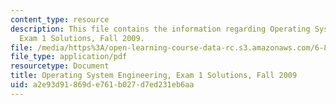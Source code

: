 ```yaml
---
content_type: resource
description: This file contains the information regarding Operating System Engineering,
  Exam 1 Solutions, Fall 2009.
file: /media/https%3A/open-learning-course-data-rc.s3.amazonaws.com/6-828-operating-system-engineering-fall-2012/a2e93d91869de761b027d7ed231eb6aa_MIT6_828F12_q09_1_sol.pdf
file_type: application/pdf
resourcetype: Document
title: Operating System Engineering, Exam 1 Solutions, Fall 2009
uid: a2e93d91-869d-e761-b027-d7ed231eb6aa
---
```

